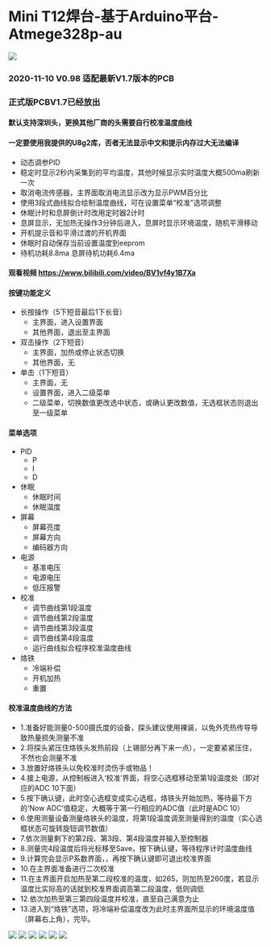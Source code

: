 # Mini T12焊台-基于Arduino平台-Atmege328p-au
![](https://github.com/jie326513988/mini-T12/blob/main/Picture/1.jpg)
### 2020-11-10 V0.98 适配最新V1.7版本的PCB
### 正式版PCBV1.7已经放出
#### 默认支持深圳头，更换其他厂商的头需要自行校准温度曲线
#### 一定要使用我提供的U8g2库，否者无法显示中文和提示内存过大无法编译
* 动态调参PID
* 稳定时显示2秒内采集到的平均温度，其他时候显示实时温度大概500ma刷新一次
* 取消电流传感器，主界面取消电流显示改为显示PWM百分比
* 使用3段式曲线拟合绘制温度曲线，可在设置菜单“校准”选项调整
* 休眠计时和息屏倒计时改用定时器2计时
* 息屏显示，无加热无操作3分钟后进入，息屏时显示环境温度，随机平滑移动
* 开机提示音和平滑过渡的开机界面
* 休眠时自动保存当前设置温度到eeprom
* 待机功耗8.8ma 息屏待机功耗6.4ma
#### 观看视频 https://www.bilibili.com/video/BV1vf4y1B7Xa
#### 按键功能定义
* 长按操作（5下短音最后1下长音）
  * 主界面，进入设置界面
  * 其他界面，退出至主界面
* 双击操作（2下短音）
  * 主界面，加热或停止状态切换
  * 其他界面，无
* 单击（1下短音）
  * 主界面，无
  * 设置界面，进入二级菜单
  * 二级菜单，切换数值更改选中状态，或确认更改数值，无选框状态则退出至一级菜单
#### 菜单选项
* PID
  * P
  * I
  * D
* 休眠
  * 休眠时间
  * 休眠温度
* 屏幕
  * 屏幕亮度
  * 屏幕方向
  * 编码器方向
* 电源
  * 基准电压
  * 电源电压
  * 低压报警
* 校准
  * 调节曲线第1段温度
  * 调节曲线第2段温度
  * 调节曲线第3段温度
  * 调节曲线第4段温度
  * 运行曲线拟合程序校准温度曲线
* 烙铁
  * 冷端补偿
  * 开机加热
  * 重置
#### 校准温度曲线的方法
* 1.准备好能测量0-500摄氏度的设备，探头建议使用裸装，以免外壳热传导导致热量损失测量不准
* 2.将探头紧压住烙铁头发热前段（上锡部分再下来一点），一定要紧紧压住，不然也会测量不准
* 3.放置好烙铁头以免校准时烫伤手或物品！
* 4.接上电源，从控制板进入‘校准’界面，将空心选框移动至第1段温度处（即对应的ADC 10下面）
* 5.按下确认键，此时空心选框变成实心选框，烙铁头开始加热，等待最下方的‘Now ADC’值稳定，大概等于第一行相应的ADC值（此时是ADC 10）
* 6.使用测量设备测量烙铁头的温度，将第1段温度调至测量得到的温度（实心选框状态可旋转旋钮调节数值）
* 7.依次测量剩下的第2段、第3段、第4段温度并输入至控制器
* 8.测量完4段温度后将光标移至Save，按下确认键，等待程序计时温度曲线
* 9.计算完会显示P系数界面，，再按下确认键即可退出校准界面
* 10.在主界面准备进行二次校准
* 11.在主界面开启加热至第二段校准的温度，如265，则加热至260度，若显示温度比实际高的话就到校准界面调高第二段温度，低则调低
* 12.依次加热至第三第四段温度并校准，直至自己满意为止
* 13.进入到“烙铁”选项，将冷端补偿温度改为此时主界面所显示的环境温度值（屏幕右上角），完毕。

![](https://github.com/jie326513988/mini-T12/blob/main/Picture/2.jpg)
![](https://github.com/jie326513988/mini-T12/blob/main/Picture/7.jpg)
![](https://github.com/jie326513988/mini-T12/blob/main/Picture/3.jpg)
![](https://github.com/jie326513988/mini-T12/blob/main/Picture/4.jpg)
![](https://github.com/jie326513988/mini-T12/blob/main/Picture/5.jpg)
![](https://github.com/jie326513988/mini-T12/blob/main/Picture/6.jpg)
